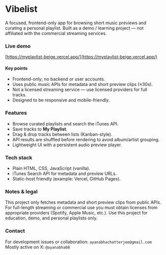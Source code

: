 # Vibelist 

A focused, frontend-only app for browsing short music previews and curating a personal playlist. Built as a demo / learning project — not affiliated with the commercial streaming services.

### Live demo

[https://myplaylist-beige.vercel.app/](https://myplaylist-beige.vercel.app/)


#### Key points

* Frontend-only; no backend or user accounts.
* Uses public music APIs for metadata and short preview clips (≈30s).
* Not a licensed streaming service — use licensed providers for full tracks.
* Designed to be responsive and mobile-friendly.

### Features

* Browse curated playlists and search the iTunes API.
* Save tracks to **My Playlist**.
* Drag & drop tracks between lists (Kanban-style).
* API results are shuffled before rendering to avoid album/artist grouping.
* Lightweight UI with a persistent audio preview player.

### Tech stack

* Plain HTML, CSS, JavaScript (vanilla).
* iTunes Search API for metadata and preview URLs.
* Static-host friendly (example: Vercel, GitHub Pages).

### Notes & legal

This project only fetches metadata and short preview clips from public APIs. For full-length streaming or commercial use you must obtain licenses from appropriate providers (Spotify, Apple Music, etc.). Use this project for education, demo, and personal playlists only.

### Contact

For development issues or collaboration: `ayanabhachatterjee@gmail.com`
Mostly active on X: `@ayanabha08`


